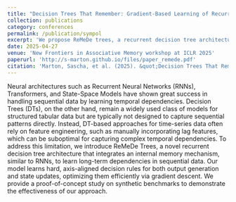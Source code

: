 ```yaml
---
title: "Decision Trees That Remember: Gradient-Based Learning of Recurrent Decision Trees with Memory"
collection: publications
category: conferences
permalink: /publication/sympol
excerpt: 'We propose ReMeDe trees, a recurrent decision tree architecture with internal memory, enabling efficient learning for sequential data through hard, axis-aligned decision rules trained via gradient descent.'
date: 2025-04-27
venue: 'New Frontiers in Associative Memory workshop at ICLR 2025'
paperurl: 'http://s-marton.github.io/files/paper_remede.pdf'
citation: 'Marton, Sascha, et al. (2025). &quot;Decision Trees That Remember: Gradient-Based Learning of Recurrent Decision Trees with Memory.&quot; <i>New Frontiers in Associative Memory workshop at ICLR 2025</i>. 1(1).'
---
```


Neural architectures such as Recurrent Neural Networks (RNNs), Transformers, and State-Space Models have shown great success in handling sequential data by learning temporal dependencies. Decision Trees (DTs), on the other hand, remain a widely used class of models for structured tabular data but are typically not designed to capture sequential patterns directly. Instead, DT-based approaches for time-series data often rely on feature engineering, such as manually incorporating lag features, which can be suboptimal for capturing complex temporal dependencies. To address this limitation, we introduce ReMeDe Trees, a novel recurrent decision tree architecture that integrates an internal memory mechanism, similar to RNNs, to learn long-term dependencies in sequential data. Our model learns hard, axis-aligned decision rules for both output generation and state updates, optimizing them efficiently via gradient descent. We provide a proof-of-concept study on synthetic benchmarks to demonstrate the effectiveness of our approach.
